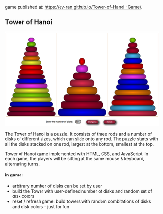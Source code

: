  
game  published at:    https://ev-ran.github.io/Tower-of-Hanoi.-Game/.

## Tower of Hanoi

![-](img/game.png)

The Tower of Hanoi is a puzzle. It consists of three rods and a number of disks of different sizes, which can slide onto any rod. The puzzle starts with all the disks stacked on one rod, largest at the bottom, smallest at the top.

Tower of Hanoi game implemented with HTML, CSS, and JavaScript. In each game, the players will be sitting at the same mouse & keyboard, alternating turns.

#### in game:
* arbitrary number of disks can be set by user
* build the Tower with user-defined number of disks and random set of disk colors
* reset / refresh game: build towers with random combitations of disks and disk colors - just for fun

